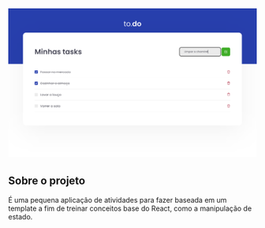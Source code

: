 <h1 align="center">
  <img alt="Banner Proffy" title="#BannerProffy" src="./assets/screenshots/banner.png" />
</h1>

<h2>Sobre o projeto</h2>

É uma pequena aplicação de atividades para fazer baseada em um template a fim de treinar conceitos base do React, como a manipulação de estado.